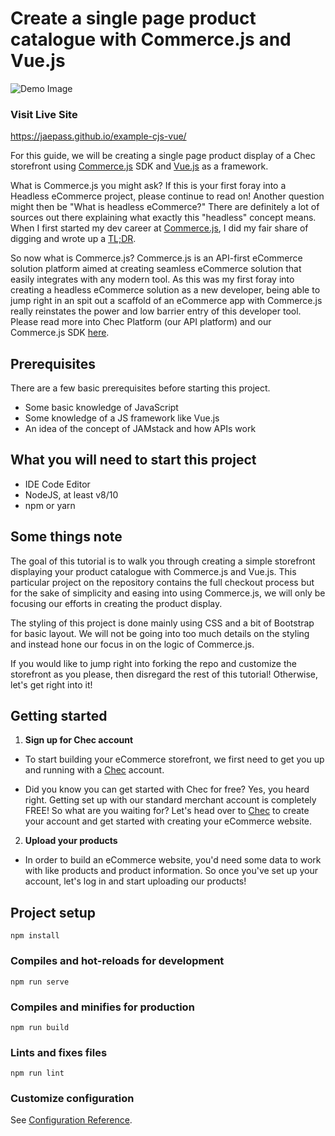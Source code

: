 # Create a single page product catalogue with Commerce.js and Vue.js

![Demo Image](demo-img.png)

### Visit Live Site
https://jaepass.github.io/example-cjs-vue/

For this guide, we will be creating a single page product display of a Chec storefront using [Commerce.js](https://commercejs.com/) SDK and [Vue.js](https://vuejs.org/) as a framework. 

What is Commerce.js you might ask? If this is your first foray into a Headless eCommerce project, please continue to read on! Another question might then be "What is headless eCommerce?" There are definitely a lot of sources out there explaining what exactly this "headless" concept means. When I first started my dev career at [Commerce.js](https://commercejs.com/), I did my fair share of digging and wrote up a [TL;DR](https://dev.to/jaepass/what-is-headless-ecommerce-3nfb).

So now what is Commerce.js? Commerce.js is an API-first eCommerce solution platform aimed at creating seamless eCommerce solution that easily integrates with any modern tool. As this was my first foray into creating a headless eCommerce solution as a new developer, being able to jump right in an spit out a scaffold of an eCommerce app with Commerce.js really reinstates the power and low barrier entry of this developer tool. Please read more into Chec Platform (our API platform) and our Commerce.js SDK [here](http://support.chec.io/en/articles/513192-what-is-chec-platform-chec-dashboard-and-commerce-js).

## Prerequisites

There are a few basic prerequisites before starting this project. 

- Some basic knowledge of JavaScript
- Some knowledge of a JS framework like Vue.js
- An idea of the concept of JAMstack and how APIs work

## What you will need to start this project

* IDE Code Editor
* NodeJS, at least v8/10
* npm or yarn

## Some things note

The goal of this tutorial is to walk you through creating a simple storefront displaying your product catalogue with Commerce.js and Vue.js. This particular project on the repository contains the full checkout process but for the sake of simplicity and easing into using Commerce.js, we will only be focusing our efforts in creating the product display. 

The styling of this project is done mainly using CSS and a bit of Bootstrap for basic layout. We will not be going into too much details on the styling and instead hone our focus in on the logic of Commerce.js.

If you would like to jump right into forking the repo and customize the storefront as you please, then disregard the rest of this tutorial! Otherwise, let's get right into it!

## Getting started

1. **Sign up for Chec account**
  - To start building your eCommerce storefront, we first need to get you up and running with a [Chec](https://dashboard.chec.io/signup) account.

  - Did you know you can get started with Chec for free? Yes, you heard right. Getting set up with our standard merchant account is completely FREE! So what are you waiting for? Let's head over to [Chec](https://dashboard.chec.io/signup) to create your account and get started with creating your eCommerce website. 

2. **Upload your products**

  - In order to build an eCommerce website, you'd need some data to work with like products and product information. So once you've set up your account, let's log in and start uploading our products! 




## Project setup




```
npm install
```

### Compiles and hot-reloads for development
```
npm run serve
```

### Compiles and minifies for production
```
npm run build
```

### Lints and fixes files
```
npm run lint
```

### Customize configuration
See [Configuration Reference](https://cli.vuejs.org/config/).
